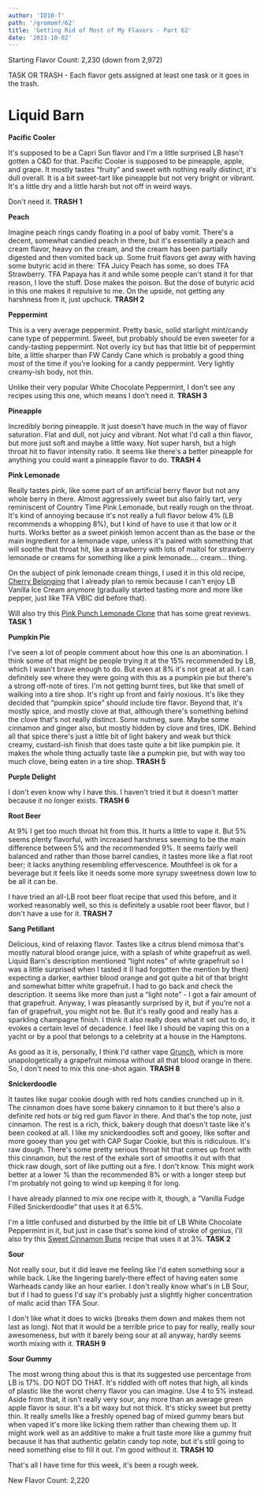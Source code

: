 ```yaml
---
author: 'ID10-T'
path: '/gromomf/62'
title: 'Getting Rid of Most of My Flavors - Part 62'
date: '2023-10-02'
---
```


Starting Flavor Count: 2,230 (down from 2,972)

TASK OR TRASH - Each flavor gets assigned at least one task or it goes in the trash.

# Liquid Barn

**Pacific Cooler**

It's supposed to be a Capri Sun flavor and I'm a little surprised LB hasn't gotten a C&D for that. Pacific Cooler is supposed to be pineapple, apple, and grape. It mostly tastes “fruity” and sweet with nothing really distinct, it's dull overall. It is a bit sweet-tart like pineapple but not very bright or vibrant. It's a little dry and a little harsh but not off in weird ways.

Don't need it. **TRASH 1**

**Peach**

Imagine peach rings candy floating in a pool of baby vomit. There's a decent, somewhat candied peach in there, but it's essentially a peach and cream flavor, heavy on the cream, and the cream has been partially digested and then vomited back up. Some fruit flavors get away with having some butyric acid in there: TFA Juicy Peach has some, so does TFA Strawberry. TFA Papaya has it and while some people can't stand it for that reason, I love the stuff. Dose makes the poison. But the dose of butyric acid in this one makes it repulsive to me. On the upside, not getting any harshness from it, just upchuck. **TRASH 2**

**Peppermint**

This is a very average peppermint. Pretty basic, solid starlight mint/candy cane type of peppermint. Sweet, but probably should be even sweeter for a candy-tasting peppermint. Not overly icy but has that little bit of peppermint bite, a little sharper than FW Candy Cane which is probably a good thing most of the time if you're looking for a candy peppermint. Very lightly creamy-ish body, not thin.

Unlike their very popular White Chocolate Peppermint, I don't see any recipes using this one, which means I don't need it. **TRASH 3**

**Pineapple**

Incredibly boring pineapple. It just doesn't have much in the way of flavor saturation. Flat and dull, not juicy and vibrant. Not what I'd call a thin flavor, but more just soft and maybe a little waxy. Not super harsh, but a high throat hit to flavor intensity ratio. It seems like there's a better pineapple for anything you could want a pineapple flavor to do. **TRASH 4**

**Pink Lemonade**

Really tastes pink, like some part of an artificial berry flavor but not any whole berry in there. Almost aggressively sweet but also fairly tart, very reminiscent of Country Time Pink Lemonade, but really rough on the throat. It's kind of annoying because it's not really a full flavor below 4% (LB recommends a whopping 8%), but I kind of have to use it that low or it hurts. Works better as a sweet pinkish lemon accent than as the base or the main ingredient for a lemonade vape, unless it's paired with something that will soothe that throat hit, like a strawberry with lots of maltol for strawberry lemonade or creams for something like a pink lemonade.... cream... thing.

On the subject of pink lemonade cream things, I used it in this old recipe, [Cherry Belonging](https://alltheflavors.com/recipe/54852-cherry_belonging) that I already plan to remix because I can't enjoy LB Vanilla Ice Cream anymore (gradually started tasting more and more like pepper, just like TFA VBIC did before that).

Will also try this [Pink Punch Lemonade Clone](https://alltheflavors.com/recipe/175889-pink_punch_lemonade_clone/) that has some great reviews. **TASK 1**

**Pumpkin Pie**

I've seen a lot of people comment about how this one is an abomination. I think some of that might be people trying it at the 15% recommended by LB, which I wasn't brave enough to do. But even at 8% it's not great at all. I can definitely see where they were going with this as a pumpkin pie but there's a strong off-note of tires. I'm not getting burnt tires, but like that smell of walking into a tire shop. It's right up front and fairly noxious. It's like they decided that “pumpkin spice” should include tire flavor. Beyond that, it's mostly spice, and mostly clove at that, although there's something behind the clove that's not really distinct. Some nutmeg, sure. Maybe some cinnamon and ginger also, but mostly hidden by clove and tires, IDK. Behind all that spice there's just a little bit of light bakery and weak but thick creamy, custard-ish finish that does taste quite a bit like pumpkin pie. It makes the whole thing actually taste like a pumpkin pie, but with way too much clove, being eaten in a tire shop. **TRASH 5**

**Purple Delight**

I don't even know why I have this. I haven't tried it but it doesn't matter because it no longer exists. **TRASH 6**

**Root Beer**

At 9% I get too much throat hit from this. It hurts a little to vape it. But 5% seems plenty flavorful, with increased harshness seeming to be the main difference between 5% and the recommended 9%. It seems fairly well balanced and rather than those barrel candies, it tastes more like a flat root beer; it lacks anything resembling effervescence. Mouthfeel is ok for a beverage but it feels like it needs some more syrupy sweetness down low to be all it can be.

I have tried an all-LB root beer float recipe that used this before, and it worked reasonably well, so this is definitely a usable root beer flavor, but I don't have a use for it. **TRASH 7**

**Sang Petillant**

Delicious, kind of relaxing flavor. Tastes like a citrus blend mimosa that's mostly natural blood orange juice, with a splash of white grapefruit as well. Liquid Barn's description mentioned “light notes” of white grapefruit so I was a little surprised when I tasted it (I had forgotten the mention by then) expecting a darker, earthier blood orange and got quite a bit of that bright and somewhat bitter white grapefruit. I had to go back and check the description. It seems like more than just a “light note” - I got a fair amount of that grapefruit. Anyway, I was pleasantly surprised by it, but if you're not a fan of grapefruit, you might not be. But it's really good and really has a sparkling champagne finish. I think it also really does what it set out to do, it evokes a certain level of decadence. I feel like I should be vaping this on a yacht or by a pool that belongs to a celebrity at a house in the Hamptons.

As good as it is, personally, I think I'd rather vape [Grunch](https://alltheflavors.com/recipe/162546-grunch), which is more unapologetically a grapefruit mimosa without all that blood orange in there. So, I don't need to mix this one-shot again. **TRASH 8**

**Snickerdoodle**

It tastes like sugar cookie dough with red hots candies crunched up in it. The cinnamon does have some bakery cinnamon to it but there's also a definite red hots or big red gum flavor in there. And that's the top note, just cinnamon. The rest is a rich, thick, bakery dough that doesn't taste like it's been cooked at all. I like my snickerdoodles soft and gooey, like softer and more gooey than you get with CAP Sugar Cookie, but this is ridiculous. It's raw dough. There's some pretty serious throat hit that comes up front with this cinnamon, but the rest of the exhale sort of smooths it out with that thick raw dough, sort of like putting out a fire. I don't know. This might work better at a lower % than the recommended 8% or with a longer steep but I'm probably not going to wind up keeping it for long.

I have already planned to mix one recipe with it, though, a “Vanilla Fudge Filled Snickerdoodle” that uses it at 6.5%.

I'm a little confused and disturbed by the little bit of LB White Chocolate Peppermint in it, but just in case that's some kind of stroke of genius, I'll also try this [Sweet Cinnamon Buns](https://alltheflavors.com/recipe/285713-sweet_cinnamon_buns_mwc) recipe that uses it at 3%. **TASK 2**

**Sour**

Not really sour, but it did leave me feeling like I'd eaten something sour a while back. Like the lingering barely-there effect of having eaten some Warheads candy like an hour earlier. I don't really know what's in LB Sour, but if I had to guess I'd say it's probably just a slightly higher concentration of malic acid than TFA Sour.

I don't like what it does to wicks (breaks them down and makes them not last as long). Not that it would be a terrible price to pay for really, really sour awesomeness, but with it barely being sour at all anyway, hardly seems worth mixing with it. **TRASH 9**

**Sour Gummy**

The most wrong thing about this is that its suggested use percentage from LB is 17%. DO NOT DO THAT. It's riddled with off notes that high, all kinds of plastic like the worst cherry flavor you can imagine. Use 4 to 5% instead. Aside from that, it isn't really very sour, any more than an average green apple flavor is sour. It's a bit waxy but not thick. It's sticky sweet but pretty thin. It really smells like a freshly opened bag of mixed gummy bears but when vaped it's more like licking them rather than chewing them up. It might work well as an additive to make a fruit taste more like a gummy fruit because it has that authentic gelatin candy top note, but it's still going to need something else to fill it out. I'm good without it. **TRASH 10**

That's all I have time for this week, it's been a rough week.

New Flavor Count: 2,220
